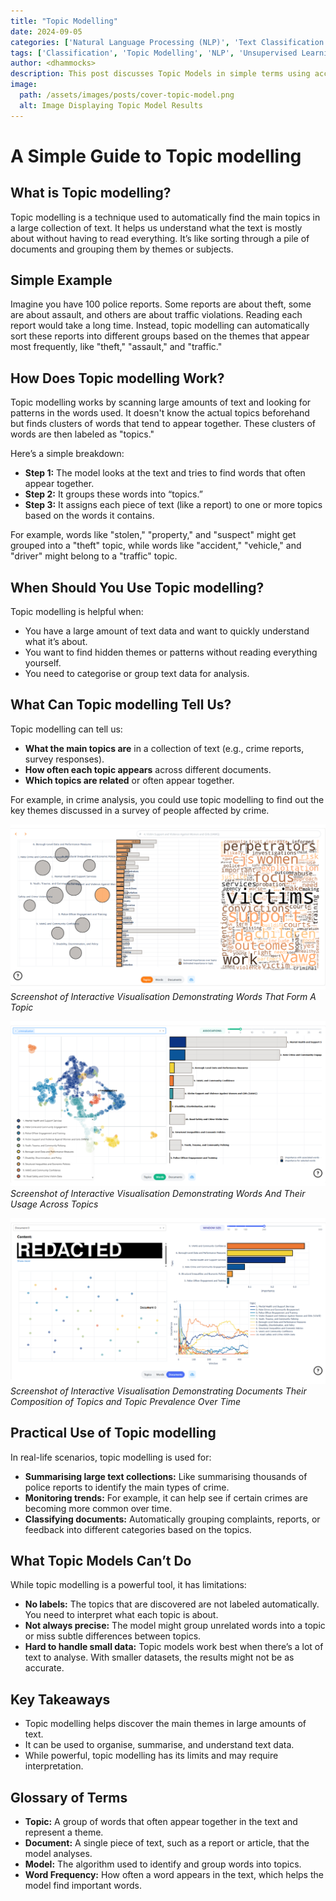 ```yaml
---
title: "Topic Modelling"
date: 2024-09-05
categories: ['Natural Language Processing (NLP)', 'Text Classification']
tags: ['Classification', 'Topic Modelling', 'NLP', 'Unsupervised Learning', 'Document Classification', 'Text Analytics', 'Content Summarisation']
author: <dhammocks>
description: This post discusses Topic Models in simple terms using accessible language for all.
image:
  path: /assets/images/posts/cover-topic-model.png
  alt: Image Displaying Topic Model Results
---
```


# A Simple Guide to Topic modelling

## What is Topic modelling?

Topic modelling is a technique used to automatically find the main topics in a large collection of text. It helps us understand what the text is mostly about without having to read everything. It’s like sorting through a pile of documents and grouping them by themes or subjects.

## Simple Example

Imagine you have 100 police reports. Some reports are about theft, some are about assault, and others are about traffic violations. Reading each report would take a long time. Instead, topic modelling can automatically sort these reports into different groups based on the themes that appear most frequently, like "theft," "assault," and "traffic."

## How Does Topic modelling Work?

Topic modelling works by scanning large amounts of text and looking for patterns in the words used. It doesn't know the actual topics beforehand but finds clusters of words that tend to appear together. These clusters of words are then labeled as "topics."

Here’s a simple breakdown:

- **Step 1:** The model looks at the text and tries to find words that often appear together.
- **Step 2:** It groups these words into “topics.”
- **Step 3:** It assigns each piece of text (like a report) to one or more topics based on the words it contains.

For example, words like "stolen," "property," and "suspect" might get grouped into a "theft" topic, while words like "accident," "vehicle," and "driver" might belong to a "traffic" topic.

## When Should You Use Topic modelling?

Topic modelling is helpful when:

- You have a large amount of text data and want to quickly understand what it’s about.
- You want to find hidden themes or patterns without reading everything yourself.
- You need to categorise or group text data for analysis.

## What Can Topic modelling Tell Us?

Topic modelling can tell us:

- **What the main topics are** in a collection of text (e.g., crime reports, survey responses).
- **How often each topic appears** across different documents.
- **Which topics are related** or often appear together.

For example, in crime analysis, you could use topic modelling to find out the key themes discussed in a survey of people affected by crime.

![img-description](/assets/images/posts/tm-topics.png)
_Screenshot of Interactive Visualisation Demonstrating Words That Form A Topic_

![img-description](/assets/images/posts/tm-words.png)
_Screenshot of Interactive Visualisation Demonstrating Words And Their Usage Across Topics_

![img-description](/assets/images/posts/tm-documents.png)
_Screenshot of Interactive Visualisation Demonstrating Documents Their Composition of Topics and Topic Prevalence Over Time_


## Practical Use of Topic modelling

In real-life scenarios, topic modelling is used for:

- **Summarising large text collections:** Like summarising thousands of police reports to identify the main types of crime.
- **Monitoring trends:** For example, it can help see if certain crimes are becoming more common over time.
- **Classifying documents:** Automatically grouping complaints, reports, or feedback into different categories based on the topics.

## What Topic Models Can’t Do

While topic modelling is a powerful tool, it has limitations:

- **No labels:** The topics that are discovered are not labeled automatically. You need to interpret what each topic is about.
- **Not always precise:** The model might group unrelated words into a topic or miss subtle differences between topics.
- **Hard to handle small data:** Topic models work best when there’s a lot of text to analyse. With smaller datasets, the results might not be as accurate.

## Key Takeaways

- Topic modelling helps discover the main themes in large amounts of text.
- It can be used to organise, summarise, and understand text data.
- While powerful, topic modelling has its limits and may require interpretation.

## Glossary of Terms

- **Topic:** A group of words that often appear together in the text and represent a theme.
- **Document:** A single piece of text, such as a report or article, that the model analyses.
- **Model:** The algorithm used to identify and group words into topics.
- **Word Frequency:** How often a word appears in the text, which helps the model find important words.
